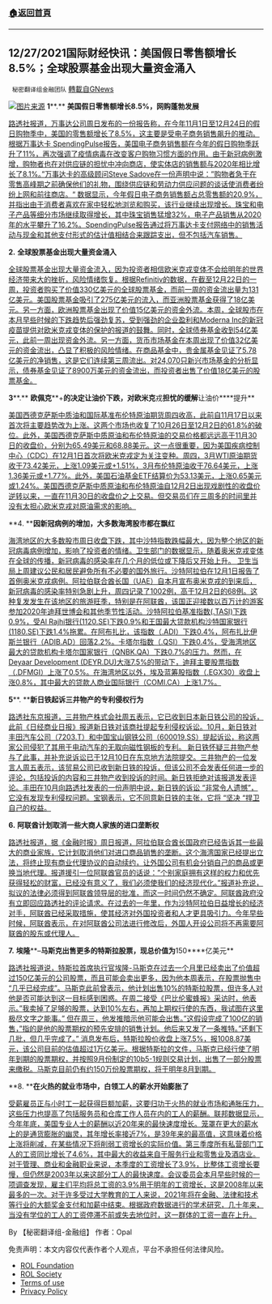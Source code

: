 ###  [:house:返回首頁](https://github.com/ourhimalayas/txt)
---


## 12/27/2021国际财经快讯：美国假日零售额增长8.5%；全球股票基金出现大量资金涌入
` 秘密翻译组金融团队` [轉載自GNews](https://gnews.org/zh-hans/1795547/)

![](https://assets.gnews.org/wp-content/uploads/2021/12/图片1-144.png)[图片来源](https://cnbc.com)
**1****.** **美国假日零售额增长****8.5%****，网购蓬勃发展**

[路透社报道，万事达公司周日发布的一份报告称，在今年11月1日至12月24日的假日购物季中，美国的零售额增长了8.5%，这主要是受电子商务销售飙升的推动。根据万事达卡 SpendingPulse报告，美国电子商务销售额在今年的假日购物季跃升了11%，再次强调了疫情病毒在改变客户购物习惯方面的作用。由于新冠病例激增，购物者也在对供应链的担忧中冲向商店，使实体店的销售额与2020年相比增长了8.1%。”万事达卡的高级顾问Steve Sadove在一份声明中说：”购物者急于在零售高峰期之前确保他们的礼物，围绕供应链和劳动力供应问题的谈话使消费者纷纷上网和前往商店。“ 数据显示，今年假日电子商务销售额占总零售额的20.9%，并指出由于消费者喜欢在家中轻松地浏览和购买，该行业继续出现增长。珠宝和电子产品等细分市场继续取得增长，其中珠宝销售猛增32%，电子产品销售从2020年的水平攀升了16.2%。SpendingPulse报告通过将万事达卡支付网络中的销售活动与现金和其他支付形式的估计值相结合来跟踪支出，但不包括汽车销售。](https://www.reuters.com/markets/us/us-holiday-retail-sales-rise-85-online-shopping-booms-mastercard-2021-12-26/)

**2.** **全球股票基金出现大量资金涌入**

[全球股票基金出现大量资金流入，因为投资者相信欧米克戎变体不会给明年的世界经济带来大的挫折，风险情绪恢复。根据Refinitiv的数据，在截至12月22日的一周，投资者购买了价值330亿美元的全球股票基金，而前一周的资金流出量为131亿美元。美国股票基金吸引了275亿美元的流入，而亚洲股票基金获得了18亿美元。另一方面，欧洲股票基金出现了价值15亿美元的资金外流。本周，全球股市在本月早些时候的下跌趋势后强劲复苏，受到强劲的企业盈利和Moderna Inc的新冠疫苗提供对欧米克戎变体的保护的报道的鼓舞。同时，全球债券基金收到54亿美元，此前一周出现资金外流。另一方面，货币市场基金在本周出现了价值32亿美元的资金流出，凸显了积极的风险情绪。在商品基金中，贵金属基金见证了5.78亿美元的净销售，这是它们连续第三周流出。对24,070只新兴市场基金的分析显示，债券基金见证了8900万美元的资金流出，而投资者出售了价值18亿美元的股票基金。](https://www.oann.com/global-equity-funds-see-big-inflows-as-risk-appetite-rebounds/)

**3****.** **欧佩克****+****的决定让油价下跌，对欧米克****戎****担忧的缓解****让油价****提升**

[美国西德克萨斯中质油和国际基准布伦特原油期货周四收高，此前自11月17日以来首次将主要趋势改为上涨。这两个市场也收复了10月26日至12月2日的61.8%的破位。此外，美国西德克萨斯中质原油和布伦特原油的交易价格都远远高于11月30日的收盘价，分别为65.49美元和68.88美元。这一点很重要，因为美国疾病控制中心（CDC）在12月1日首次将欧米克戎定为关注变种。周四，3月WTI原油期货收于73.42美元，上涨1.09美元或+1.51%，3月布伦特原油收于76.64美元，上涨1.36美元或+1.77%。此外，美国石油基金ETF结算价为53.13美元，上涨0.65美元或1.24%。美国西德克萨斯中质原油和布伦特原油自12月2日出现戏剧性的收盘价逆转以来，一直在11月30日的收盘价之上交易。但交易员们在三周多的时间里并没有太担心欧米克戎对原油需求的影响。](https://finance.yahoo.com/news/oil-price-fundamental-daily-forecast-060456695.html)

**4. ****因新冠病例的增加，大多数海湾股市都在飘红**

[海湾地区的大多数股市周日收盘下跌，其中沙特指数跌幅最大，因为整个地区的新冠病毒病例增加，影响了投资者的情绪。卫生部门的数据显示，随着奥米克戎变体在全球的传播，新冠病毒的感染率在几个月的低位或下降后又开始上升。 卫生当局上周建议公民和居民避免所有不必要的国外旅行。沙特阿拉伯在12月1日报告了首例奥米克戎病例。阿拉伯联合酋长国（UAE）自本月宣布奥米克戎的到来后，新冠病毒的感染率特别急剧上升，周四记录了1002例，高于12月2日的68例。这种复发发生在该地区的旅游旺季，特别是在阿联酋，该国正迎接数以百万计的游客参加2020年迪拜世博会和其他季节性活动。沙特阿拉伯基准指数(.TASI)下跌0.9%，受Al Rajhi银行(1120.SE)下跌0.9%和王国最大贷款机构沙特国家银行(1180.SE)下跌1.4%拖累。在阿布扎比，该指数（.ADI）下跌0.4%，阿布扎比伊斯兰银行（ADIB.AD）回落2.2%。卡塔尔指数（.QSI）下跌0.4%，受海湾地区最大的贷款机构卡塔尔国家银行（QNBK.QA）下跌0.7%的压力。然而，在Deyaar Development (DEYR.DU)大涨7.5%的带动下，迪拜主要股票指数（.DFMGI）上涨了0.5%。在海湾地区以外，埃及蓝筹股指数（.EGX30）收盘上涨0.8%，其中最大的贷款人商业国际银行（COMI.CA）上涨1.7%。](https://www.reuters.com/markets/stocks/most-gulf-bourses-red-covid-19-cases-rise-2021-12-26/)

**5****. ****新日铁起诉三井物产的专利侵权行为**

[路透社东京报道，三井物产株式会社周五表示，它已收到日本新日铁公司的投诉，此前《日经商业日报》报道新日铁对该商社提起专利侵权诉讼。10月，新日铁对丰田汽车公司（7203.T）和中国宝山钢铁公司（600019.SS）提起诉讼，称这两家公司侵犯了其用于电动汽车的无取向磁性钢板的专利。 新日铁怀疑三井物产参与了此事，并补充说诉讼已于12月10日在东京地方法院提交。三井物产的一位发言人周五表示，该贸易公司已收到新日铁的投诉，但该公司不会发表任何进一步的评论，包括投诉的内容和三井物产收到投诉的时间。新日铁拒绝对该报道发表评论。丰田在10月向路透社发表的一份声明中说，新日铁的诉讼 “非常令人遗憾”，它没有发现专利侵权问题。宝钢表示，它不同意新日铁的主张，它将 “坚决 “捍卫自己的权益。](https://www.reuters.com/legal/transactional/nippon-steel-sues-mitsui-co-patent-infringement-nikkei-2021-12-23/)

**6.** **阿联酋计划取消一些大商人家族的进口垄断权**

[路透社报道，据《金融时报》周日报道，阿拉伯联合酋长国政府已经告诉其一些最大的商业家族，它计划取消他们对进口商品销售的垄断。这个海湾国家已经提出立法，将终止现有商业代理协议的自动续约，让外国公司有机会分销自己的商品或更换当地代理。报道援引一位阿联酋官员的话说：”个别家庭拥有这样的权力和优先获得轻松的财富，已经没有意义了，我们必须使我们的经济现代化。”报道补充说，拟议的法律必须得到阿联酋领导层的批准，而这一时间仍然不确定。阿联酋政府没有立即回应路透社的评论请求。在过去的一年里，作为沙特阿拉伯日益增长的经济对手，阿联酋已经采取措施，使其经济对外国投资者和人才更具吸引力。今年早些时候，阿联酋表示，在对阿联酋公司法进行修改后，外国人开设公司将不再需要阿联酋的股东或代理人。](https://www.reuters.com/world/middle-east/uae-plans-scrap-import-monopolies-some-big-merchant-families-ft-2021-12-26/)

**7.** **埃隆****–****马斯克出售更多的特斯拉股票，现总价值为****150****亿美元**

[路透社报道说，特斯拉首席执行官埃隆-马斯克在过去一个月里已经卖出了价值超过150亿美元的公司股票，而且可能会卖出更多，因为他本周表示，在股票抛售中 “几乎已经完成”。马斯克此前曾表示，他计划出售10%的特斯拉股票，但许多人对他是否可能达到这一目标感到困惑。在周二接受《巴比伦蜜蜂报》采访时，他表示。”我卖掉了足够的股票，达到10%左右，再加上期权行使的东西，我试图在这里极尽文字之能事。” 但在周三，他发推暗示他可能会出售。”这假设完成了100亿的销售，”指的是他的股票期权的预先安排的销售计划。他后来又发了一条推特。”还剩下几批，但几乎完成了。” 消息发布后，特斯拉股价收盘上涨7.5%，报1008.87美元，该公司目前的估值超过1万亿美元。根据特斯拉的文件，马斯克已经行使了明年到期的股票期权，并按照9月份制定的10b5-1规则交易计划，出售了一部分股票来缴税。马斯克目前仍有约150万份股票期权，将于明年8月到期。](https://www.breitbart.com/tech/2021/12/24/almost-done-elon-musk-sells-more-tesla-stock-now-totaling-15-billion/)

**8. ****在火热的就业市场中，白领工人的薪水开始膨胀了**

[受薪雇员正与小时工一起获得巨额加薪，这要归功于火热的就业市场和通胀压力，这些压力也提高了包括服务员和仓库工作人员在内的工人的薪酬。联邦数据显示，今年年底，美国专业人士的薪酬以近20年来的最快速度增长。笼罩在更大的薪水上的是通货膨胀的幽灵，其年增长率接近7%，是39年来的最高值，这意味着价格上涨将削减，在某些情况下将削弱工资增长的实际价值。第三季度所有私营部门工人的工资同比增长了4.6%，其中最大的收益来自于服务行业和零售业及酒店业。对于管理、商业和金融职业来说，本季度的工资增长了3.9%，比整体工资增长要慢，但仍然是2003年以来这部分工人的最快速度。会议委员会本月早些时候的一项调查发现，雇主们平均将总工资的3.9%用于明年的工资增长，这是2008年以来最多的一次。对于许多受过大学教育的工人来说，2021年将在金融、法律和技术等行业的大额奖金支付和加薪中结束。根据政府数据进行的学术研究，几十年来，当没有学位的工人的工资停滞不前或失去地位时，这一群体的工资一直在上升。](https://www.wsj.com/articles/in-hot-job-market-salaries-start-to-swell-for-white-collar-workers-11640514607)

By 【秘密翻译组-金融组】
作者：Opal

 

免责声明：本文内容仅代表作者个人观点，平台不承担任何法律风险。

- [ROL Foundation](https://rolfoundation.org/)
- [ROL Society](https://rolsociety.org/)
- [Terms of use](https://gnews.org/terms-of-use-3/)
- [Privacy Policy](https://gnews.org/privacy-policy/)
